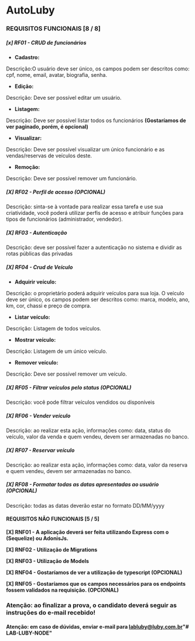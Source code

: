 # AutoLuby

### **REQUISITOS FUNCIONAIS** [8 / 8]

##### [x] **RF01 -** CRUD de funcionários

- **Cadastro:**

Descrição:O usuário deve ser único, os campos podem ser descritos como: cpf, nome, email, avatar, biografia, senha.

- **Edição:**

Descrição: Deve ser possível editar um usuário.

- **Listagem:**

Descrição: Deve ser possível listar todos os funcionários **(Gostaríamos de ver paginado, porém, é opcional)**

- **Visualizar:**

Descrição: Deve ser possível visualizar um único funcionário e as vendas/reservas de veículos deste.

- **Remoção:**

Descrição: Deve ser possível remover um funcionário.

##### [X] RF02 - Perfil de acesso (OPCIONAL)

Descrição: sinta-se à vontade para realizar essa tarefa e use sua criatividade, você poderá utilizar perfis de acesso e atribuir funções para tipos de funcionários (administrador, vendedor).

##### [X] RF03 - Autenticação

Descrição: deve ser possível fazer a autenticação no sistema e dividir as rotas públicas das privadas

##### [X] RF04 - Crud de Veículo

- **Adquirir veículo:**

Descrição: o proprietário poderá adquirir veículos para sua loja. O veículo deve ser único, os campos podem ser descritos como: marca, modelo, ano, km, cor, chassi e preço de compra.

- **Listar veículo:**

Descrição: Listagem de todos veículos.

- **Mostrar veículo:**

Descrição: Listagem de um único veículo.

- **Remover veículo:**

Descrição: Deve ser possível remover um veículo.

##### [X] RF05 - Filtrar veículos pelo status (OPCIONAL)

Descrição: você pode filtrar veículos vendidos ou disponíveis

##### [X] RF06 - Vender veículo

Descrição: ao realizar esta ação, informações como: data, status do veículo, valor da venda e quem vendeu, devem ser armazenadas no banco.

##### [X] RF07 - Reservar veículo

Descrição: ao realizar esta ação, informações como: data, valor da reserva e quem vendeu, devem ser armazenadas no banco.

##### [X] RF08 - Formatar todas as datas apresentadas ao usuário (OPCIONAL)

Descrição: todas as datas deverão estar no formato DD/MM/yyyy

#### REQUISITOS NÃO FUNCIONAIS [5 / 5]

**[X] RNF01 - A aplicação deverá ser feita utilizando Express com o (Sequelize) ou AdonisJs.**

**[X] RNF02 - Utilização de Migrations**

**[X] RNF03 - Utilização de Models**

**[X] RNF04 - Gostaríamos de ver a utilização de typescript (OPCIONAL)**

**[X] RNF05 - Gostaríamos que os campos necessários para os endpoints fossem validados na requisição. (OPCIONAL)**

### **Atenção:** ao finalizar a prova, o candidato deverá seguir as instruções do e-mail recebido!
#### **Atenção:** em caso de dúvidas, enviar e-mail para labluby@luby.com.br"# LAB-LUBY-NODE" 
